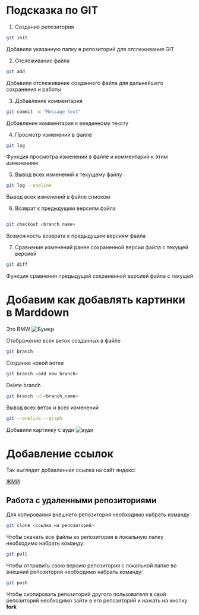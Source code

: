 # Подсказка по GIT

1. Создание репозитория

```sh
git init
```
Добавили указанную папку в репозиторий для отслеживания GIT 

2. Отслеживание файла

```sh
git add
```
Добавили отслеживание созданного файла для дальнейшего сохранения и работы

3. Добавление комментария
```sh
git commit -m "Message text"
```
Добавление комментария к введенному тексту

4. Просмотр изменений в файле

```sh
git log
```
Функция просмотра изменений в файле и комментарий к этим изменениям

5. Вывод всех изменений к текущему файлу

```sh
git log --oneline
```
Вывод всех изменений в файле списком

6. Возврат к предыдущим версиям файла

```sh

git checkout <branch name>

```
Возможность возврата к предыдущим версиям файла 

7. Сравнение изменений ранее сохраненной версии файла с текущей версией

```sh
git diff
```
Функция сравнения предыдущей сохраненной версией файла с текущей

# Добавим как добавлять картинки в Marddown

Это BMW
![Бумер](BMW.png)

Отображение всех веток созданных в файле
```sh
git branch
```
Создание новой ветки
```sh
git branch <add new branch>
```
Delete branch
```sh
git branch -d <branch_name>
```
Вывод всех веток и всех изменений
```sh
git --oneline --graph
```

Добавили картинку с ауди
![ауди](audi.png)

# Добавление ссылок 

Так выглядит добавленная ссылка на сайт яндекс:

[ЖМИ](https://www.yandex.ru)

## Работа с удаленными репозиториями

Для копирования внешнего репозитория необходимо набрать команду
```sh
git clone <ссылка на репозиторий>
```
Чтобы скачать все файлы из репозитория в локальную папку необходимо набрать команду:
```sh
git pull
```
Чтобы отправить свою версию репозитория с локальной папке во внешний репозиторий необходимо набрать команду:
```sh
git push
```
Чтобы скопировать репозиторий другого пользователя в свой репозиторий необходимо зайти в его репозиторий и нажать на кнопку __fork__

